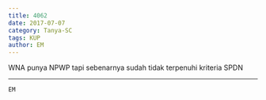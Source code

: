 ```yaml
---
title: 4062
date: 2017-07-07
category: Tanya-SC
tags: KUP
author: EM
---
```


WNA punya NPWP tapi sebenarnya sudah tidak terpenuhi kriteria SPDN

---



`EM`
